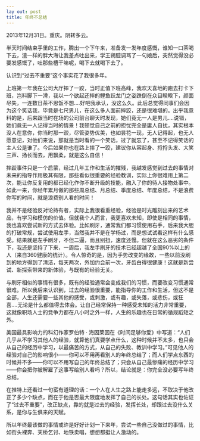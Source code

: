 ```yaml
---
lay out: post
title: 年终不总结
---
```


2013年12月31日。重庆。阴转多云。

半天时间结束手里的工作，腾出一个下午来，准备发一发年度感慨，谁知一口茶喝下去，渣一样的胖大海让我差点吐出来，学王朔腔调骂了一句娘后，突然觉得没必要发感慨了，吐那些槽干嘛呢，喝下去就喝下去了。

认识到“过去不重要”这个事实花了我很多年。

上班第一年我在公司大厅摔了一跤，当时正值下班高峰，我欢天喜地的跑去打卡下班，岂料脚下一滑，我以一个欲起还摔的鲤鱼跃龙门之姿跌倒在众目睽睽下，颜面尽失，一连数日茶不思饭不想....好吧我承认，没这么久。此后总觉得同事们会因为这个笑话我，毕竟是七尺男儿，在这么多人面前摔跤，还是很难堪的。出乎我意料的是，后来跟当时在场的公司前台聊天时发现，她们竟无一人是男儿....说错，她们竟无一人记得当时的情景！我顿觉自己之前的担忧完全是庸人自扰，其实根本没人在意你，你当时那一跤，尽管姿势优美，也如昙花一现，无人记得起，也无人愿意记，对他们来说，那就是当时看的一个笑话，过了就忘了，甚至不记得笑话的主人公是谁了。今后如果你也在路上摔了一跤，建议你从容起身、捋捋头发、大笑三声、扬长而去，用飘柔，就是这么自信！

摔跤事件只是一个启蒙，经过几年工作和生活的摧残，我越发感觉到过去的事情对未来的指导作用极其有限，那些看似很重要的经验教训，实际上你很难用上第二次，能让你反复用的都已经化作你不断升级的技能，融入了你的待人接物处事中。如此一来，你经年累月做的那些周总结、月总结、季度总结、年度总结，不是浪费你写的时间，就是浪费别人看的时间！

我并不是经验反对论持有者，实际上我很看重经验，经验是时光雕刻出来的艺术品，有学习和模仿的价值。但就我个人而言，我更喜欢未知，即使是相同的事情，我也喜欢尝试新的方式去体验。比如刷牙，通常我们都习惯使用右手，后来我大胆的打破常规，尝试使用左手，当然我并不是在学杨过，而是想试试看这样有什么感受。结果就是左手刷牙，不但二逼，而且别扭，速度还慢。但就在这么恶劣的条件下，我还是坚持了下来，一周后，我左手刷牙的技术已经超越了全国90%以上的人（来自360健康的统计）。令人惊奇的是，因为手势改变的缘故，一些以前没刷到的地方得到了清洁，每天两次，外加约会前一次，牙齿白得很健康！这就是新尝试、新探索带来的新体验，与既有的经验无关。

与刷牙相似的事情有很多，既有的经验通常会变成我们的习惯，而要改变习惯通常很难。所以我后来认识到，过去的经验很重要，能指导你的工作和生活，但这不是全部，人生还需要一些其他的感受，或刺激，或有趣，或失落，或悲伤，或狂喜....无论是什么都值得去体会。让自己经常保持一种感受未知的活力非常重要，这就像职场人士的竞争力都在八小时之外一样，人生的乐趣也在日常的循规蹈矩之外。

美国最具影响力的科幻作家罗伯特 · 海因莱因在《时间足够你爱》中写道：“人们几乎从不学习其他人的经验，就算他们真要学点什么，这种时候并不太多，也只会从自己的经历中学习，以最痛苦的方式，从自己的失败、教训中学习。”可见他人的经验对自己的影响很小——你可以不用再看别人的年终总结了；而人们学点东西的时候并不多——你可以不用写自己的年终总结了；只会从自己最惨痛的经历中学习——你会把你被解雇了这事写给别人看吗？所以，结论就是：你完全没必要写年终总结。

在推特上还看过一句蛮有道理的话：一个人在人生之路上能走多远，不取决于他改正了多少个缺点，而在于他是否最大限度地发挥了自己的长处。这句话其实也佐证了“过去不重要”，改正缺点，靠的就是过去的经验，发挥长处，却跟过去没什么关系，是你与生俱来的天赋。

所以年终最该做的事情或许是好好计划一下来年，尝试一些自己没做过的事情，比如街头裸奔、天桥乞讨、地铁卖唱，想想都挺让人激动的。
